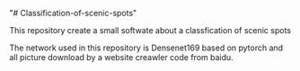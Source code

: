 "# Classification-of-scenic-spots" 

This repository create a small softwate about a classfication of scenic spots

The network used in this repository is Densenet169 based on pytorch and all picture download by a website creawler code from baidu.
